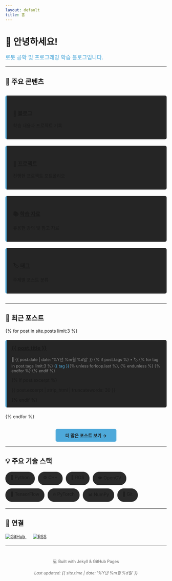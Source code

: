 ```yaml
---
layout: default
title: 홈
---
```


<div class="text-center">
  <h1>🤖 안녕하세요!</h1>
  <p style="font-size: 1.2em; color: #4ea9da;">로봇 공학 및 프로그래밍 학습 블로그입니다.</p>
</div>

---

## 🎯 주요 콘텐츠

<div style="display: grid; grid-template-columns: repeat(auto-fit, minmax(250px, 1fr)); gap: 20px; margin: 30px 0;">
  <div style="padding: 20px; background-color: #252525; border-left: 4px solid #4ea9da; border-radius: 5px;">
    <h3>📝 <a href="{{ '/blog' | relative_url }}">블로그</a></h3>
    <p>학습 내용과 프로젝트 기록</p>
  </div>
  
  <div style="padding: 20px; background-color: #252525; border-left: 4px solid #4ea9da; border-radius: 5px;">
    <h3>🚀 <a href="{{ '/projects' | relative_url }}">프로젝트</a></h3>
    <p>진행한 프로젝트 포트폴리오</p>
  </div>
  
  <div style="padding: 20px; background-color: #252525; border-left: 4px solid #4ea9da; border-radius: 5px;">
    <h3>📚 <a href="{{ '/resources' | relative_url }}">학습 자료</a></h3>
    <p>유용한 강의 및 참고 자료</p>
  </div>
  
  <div style="padding: 20px; background-color: #252525; border-left: 4px solid #4ea9da; border-radius: 5px;">
    <h3>🏷️ <a href="{{ '/tags' | relative_url }}">태그</a></h3>
    <p>주제별 포스트 분류</p>
  </div>
</div>

---

## 📌 최근 포스트

{% for post in site.posts limit:3 %}
<div style="margin: 20px 0; padding: 15px; background-color: #252525; border-left: 4px solid #4ea9da; border-radius: 5px;">
  <h3 style="margin-top: 0;">
    <a href="{{ post.url | relative_url }}">{{ post.title }}</a>
  </h3>
  <p style="color: #888; font-size: 0.9em;">
    📅 {{ post.date | date: '%Y년 %m월 %d일' }}
    {% if post.tags %}
      • 🏷️
      {% for tag in post.tags limit:3 %}
        <span style="color: #4ea9da;">{{ tag }}</span>{% unless forloop.last %}, {% endunless %}
      {% endfor %}
    {% endif %}
  </p>
  {% if post.excerpt %}
    <p>{{ post.excerpt | strip_html | truncatewords: 30 }}</p>
  {% endif %}
</div>
{% endfor %}

<p style="text-align: center; margin-top: 30px;">
  <a href="{{ '/blog' | relative_url }}" style="display: inline-block; padding: 10px 30px; background-color: #4ea9da; color: #1e1e1e; text-decoration: none; border-radius: 5px; font-weight: bold;">
    더 많은 포스트 보기 →
  </a>
</p>

---

## 💡 주요 기술 스택

<div style="display: flex; flex-wrap: wrap; gap: 10px; margin: 20px 0;">
  <span style="padding: 8px 15px; background-color: #2a2a2a; border: 1px solid #333; border-radius: 20px;">🐍 Python</span>
  <span style="padding: 8px 15px; background-color: #2a2a2a; border: 1px solid #333; border-radius: 20px;">⚙️ C++</span>
  <span style="padding: 8px 15px; background-color: #2a2a2a; border: 1px solid #333; border-radius: 20px;">🤖 ROS</span>
  <span style="padding: 8px 15px; background-color: #2a2a2a; border: 1px solid #333; border-radius: 20px;">👁️ OpenCV</span>
  <span style="padding: 8px 15px; background-color: #2a2a2a; border: 1px solid #333; border-radius: 20px;">🧠 TensorFlow</span>
  <span style="padding: 8px 15px; background-color: #2a2a2a; border: 1px solid #333; border-radius: 20px;">🔥 PyTorch</span>
  <span style="padding: 8px 15px; background-color: #2a2a2a; border: 1px solid #333; border-radius: 20px;">📊 NumPy</span>
  <span style="padding: 8px 15px; background-color: #2a2a2a; border: 1px solid #333; border-radius: 20px;">🐙 Git</span>
</div>

---

## 🔗 연결

<div style="margin: 20px 0;">
  <a href="https://github.com/{{ site.github_username }}" style="margin-right: 20px;">
    <img src="https://img.shields.io/badge/GitHub-dkswndud1992-181717?style=for-the-badge&logo=github" alt="GitHub">
  </a>
  <a href="{{ '/feed.xml' | relative_url }}">
    <img src="https://img.shields.io/badge/RSS-Feed-FFA500?style=for-the-badge&logo=rss" alt="RSS">
  </a>
</div>

---

<div style="text-align: center; color: #666; font-size: 0.9em; margin-top: 40px;">
  <p>💻 Built with Jekyll & GitHub Pages</p>
  <p><em>Last updated: {{ site.time | date: '%Y년 %m월 %d일' }}</em></p>
</div>
